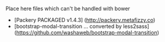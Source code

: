 Place here files which can't be handled with bower

- [Packery PACKAGED v1.4.3] (http://packery.metafizzy.co)
- [bootstrap-modal-transition ... converted by less2sass] (https://github.com/washaweb/bootstrap-modal-transition)
